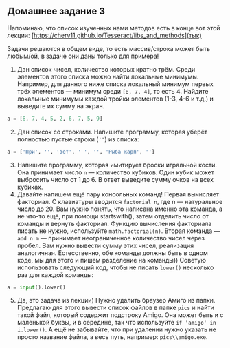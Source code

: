 ## Домашнее задание 3
Напоминаю, что список изученных нами методов есть в конце вот этой лекции: [https://cherv11.github.io/Tesseract/libs_and_methods](тык)  

Задачи решаются в общем виде, то есть массив/строка может быть любым/ой, в задаче они даны только для примера!

1. Дан список чисел, количество которых кратно трём. Среди элементов этого списка можно найти локальные минимумы. Например, для данного ниже списка локальный минимум первых трёх элементов — минимум среди `[8, 7, 4]`, то есть 4. Найдите локальные минимумы каждой тройки элементов (1-3, 4-6 и т.д.) и выведите их сумму на экран.
```py
a = [8, 7, 4, 5, 2, 6, 7, 5, 9]
```
2. Дан список со строками. Напишите программу, которая уберёт полностью пустые строки (`''`) из списка:
```py
a = ['При', '', 'вет', ' ', '', 'Рыба карп', '']
```
3. Напишите программу, которая имитирует броски игральной кости. Она принимает число `n` — количество кубиков. Один кубик может выбросить число от 1 до 6. В ответ выведите сумму очков на всех кубиках.
4. Давайте напишем ещё пару консольных команд! Первая вычисляет факториал. С клавиатуры вводится `factorial n`, где n — натуральное число до 20. Вам нужно понять, что написана именно эта команда, а не что-то ещё, при помощи startswith(), затем отделить число от команды и вернуть факториал. Функцию вычисления факториала писать не нужно, используйте `math.factorial(n)`. Вторая команда — `add n m` — принимает неограниченное количество чисел через пробел. Вам нужно вывести сумму этих чисел, реализация аналогичная. Естесственно, обе команды должны быть в одном коде, мы для этого и пишем разделение на команды)) Советую использовать следующий код, чтобы не писать `lower()` несколько раз для каждой команды:
```py
a = input().lower()
```
5. Да, это задача из лекции) Нужно удалить браузер Амиго из папки. Предлагаю для этого вывести список файлов в папке `pics` и найти такой файл, который содержит подстроку Amigo. Она может быть и с маленькой буквы, и в середине, так что используйте `if 'amigo' in i.lower()`. А ещё не забывайте, что при удалении нужно указать не просто название файла, а весь путь, например: `pics\\amigo.exe`.
